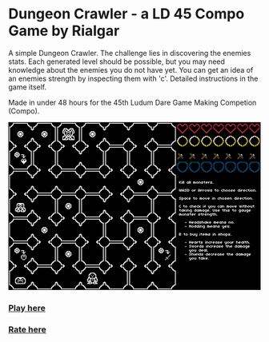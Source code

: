# Dungeon Crawler - a LD 45 Compo Game by Rialgar
A simple Dungeon Crawler. The challenge lies in discovering the enemies stats. Each generated level should be possible, but you may need knowledge about the enemies you do not have yet. You can get an idea of an enemies strength by inspecting them with 'c'. Detailed instructions in the game itself.

Made in under 48 hours for the 45th Ludum Dare Game Making Competion (Compo).

[![Screenshot of the Game](screenshots/Main.png)](https://rialgar.github.io/LD45/index.html)

### [Play here](https://rialgar.github.io/LD45/index.html)
### [Rate here](https://ldjam.com/events/ludum-dare/45/dungeon-crawler)